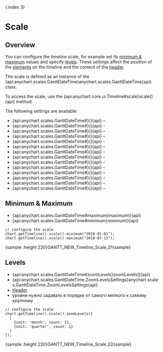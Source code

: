 {:index 3}
# Scale

## Overview

You can configure the timeline scale, for example set its [minimum & maximum](#minimum_&_maximum) values and specify [levels](#levels). These settings affect the position of the [elements](../Elements) on the timeline and the content of the [header](Header).

The scale is defined as an instance of the {api:anychart.scales.GanttDateTime}anychart.scales.GanttDateTime{api} class.

To access the scale, use the {api:anychart.core.ui.Timeline#scale}scale(){api} method.

The following settings are available:

* {api:anychart.scales.GanttDateTime#}(){api} – 
* {api:anychart.scales.GanttDateTime#}(){api} – 
* {api:anychart.scales.GanttDateTime#}(){api} – 
* {api:anychart.scales.GanttDateTime#}(){api} – 
* {api:anychart.scales.GanttDateTime#}(){api} – 
* {api:anychart.scales.GanttDateTime#}(){api} – 
* {api:anychart.scales.GanttDateTime#}(){api} – 
* {api:anychart.scales.GanttDateTime#}(){api} – 
* {api:anychart.scales.GanttDateTime#}(){api} – 
* {api:anychart.scales.GanttDateTime#}(){api} – 
* {api:anychart.scales.GanttDateTime#}(){api} – 
* {api:anychart.scales.GanttDateTime#}(){api} – 
* {api:anychart.scales.GanttDateTime#}(){api} – 
* {api:anychart.scales.GanttDateTime#}(){api} – 

## Minimum & Maximum

* {api:anychart.scales.GanttDateTime#maximum}maximum(){api}
* {api:anychart.scales.GanttDateTime#minimum}minimum(){api}


```
// configure the scale
chart.getTimeline().scale().minimum("2018-01-01");
chart.getTimeline().scale().maximum("2018-07-15");
```

{sample :height 220}GANTT\_NEW\_Timeline\_Scale\_01{sample}

## Levels

* {api:anychart.scales.GanttDateTime#zoomLevels}zoomLevels(){api}
* {api:anychart.scales.GanttDateTime.ZoomLevelsSettings}anychart.scales.GanttDateTime.ZoomLevelsSettings{api}
* [Header](Header)
* уровни нужно задавать в порядке от самого мелкого к самому крупному


```
// configure the scale
chart.getTimeline().scale().zoomLevels([
  [
    {unit: 'month', count: 1},
    {unit: 'quarter', count: 1}
  ]
]);
```

{sample :height 220}GANTT\_NEW\_Timeline\_Scale\_02{sample}